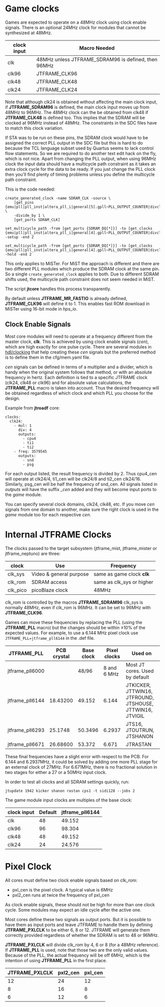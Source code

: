 # Game clocks

Games are expected to operate on a 48MHz clock using clock enable signals. There is an optional 24MHz clock for modules that cannot be synthesized at 48MHz.

 clock input | Macro Needed
-------------|--------------
clk          | 48MHz unless JTFRAME_SDRAM96 is defined, then 96MHz
clk96        | JTFRAME_CLK96
clk48        | JTFRAME_CLK48
clk24        | JTFRAME_CLK24

Note that although clk24 is obtained without affecting the main clock input, if **JTFRAME_SDRAM96** is defined, the main clock input moves up from 48MHz to 96MHz. The 48MHz clock can the be obtained from clk48 if **JTFRAME_CLK48** is defined too. This implies that the SDRAM will be clocked at 96MHz instead of 48MHz. The constraints in the SDC files have to match this clock variation.

If STA was to be run on these pins, the SDRAM clock would have to be assigned the correct PLL output in the SDC file but this is hard to do because the TCL language subset used by Quartus seems to lack control flow statements. So we are required to do another text edit hack on the fly, which is not nice. Apart from changing the PLL output, when using 96MHz clock the input data should have a multicycle path constraint as it takes an extra clock cycle for the data to be ready. If you just change the PLL clock then you'll find plenty of timing problems unless you define the multicycle path constraint.

This is the code needed:

```
create_generated_clock -name SDRAM_CLK -source \
    [get_pins {emu|pll|pll_inst|altera_pll_i|general[5].gpll~PLL_OUTPUT_COUNTER|divclk}] \
    -divide_by 1 \
    [get_ports SDRAM_CLK]

set_multicycle_path -from [get_ports {SDRAM_DQ[*]}] -to [get_clocks {emu|pll|pll_inst|altera_pll_i|general[4].gpll~PLL_OUTPUT_COUNTER|divclk}] -setup -end 2

set_multicycle_path -from [get_ports {SDRAM_DQ[*]}] -to [get_clocks {emu|pll|pll_inst|altera_pll_i|general[4].gpll~PLL_OUTPUT_COUNTER|divclk}] -hold -end 2
```

This only applies to MiSTer. For MiST the approach is different and there are two different PLL modules which produce the SDRAM clock at the same pin. So a single `create_generated_clock` applies to both. Due to different SDRAM shifts used, the multicycle path constraint does not seem needed in MiST.

The script **jtcore** handles this process transparently.

By default unless **JTFRAME_MR_FASTIO** is already defined, **JTFRAME_CLK96** will define it to 1. This enables fast ROM download in MiSTer using 16-bit mode in _hps_io_.

## Clock Enable Signals

Most core modules will need to operate at a frequency different from the master clock, **clk**. This is achieved by using clock enable signals (*cen*), which are high exactly for one pulse cycle. There are several modules in [hdl/clocking](../hdl/clocking) that help creating these *cen* signals but the preferred method is to define them in the cfg/mem.yaml file.

*cen* signals can be defined in terms of a multiplier and a divider, which is handy when the original system follows that method, or with an absolute frequency in hertz. Each definition is tied to a specific JTFRAME clock (clk24, clk48 or clk96) and for absolute value calculations, the **JTFRAME_PLL** macro is taken into account. Thus the desired frequency will be obtained regardless of which clock and which PLL you choose for the design.

Example from **jtroadf** core:

```
clocks:
  clk24:
    - mul: 1
      div: 4
      outputs:
        - cpu4
        - ti1
        - ti2
    - freq: 3579545
      outputs:
        - snd
        - psg
```

For each output listed, the result frequency is divided by 2. Thus cpu4_cen will operate at clk24/4, ti1_cen will be clk24/8 and ti2_cen clk24/16. Similarly, psg_cen will be half the frequency of snd_cen. All signals listed in _outputs_ will have the suffix *_cen* added and they will become input ports to the _game_ module.

You can specify several clock domains, clk24, clk48, etc. If you move _cen_ signals from one domain to another, make sure the right clock is used in the _game_ module too for each respective _cen_.

# Internal JTFRAME Clocks

The clocks passed to the target subsystem (jtframe_mist, jtframe_mister or jtframe_neptuno) are three:

clock     |  Use                    | Frequency
----------|-------------------------|--------------------
clk_sys   | Video & general purpose | same as game clock **clk**
clk_rom   | SDRAM access            | same as clk_sys or higher
clk_pico  | picoBlaze clock         | 48MHz

clk_rom is controlled by the macros **JTFRAME_SDRAM96**
clk_sys is normally 48MHz, even if clk_rom is 96MHz. It can be set to 96MHz with **JTFRAME_CLK96**.

Games can move these frequencies by replacing the PLL (using the **JTFRAME_PLL** macro) but the changes should be within ±10% of the expected values. For example, to use a 6.144 MHz pixel clock use `JTFRAME_PLL=jtframe_pll6144` in the .def file.

JTFRAME_PLL     | PCB crystal |   Base clock    | Pixel clocks  | Used on
----------------|-------------|-----------------|---------------|-------------
jtframe_pll6000 |             |   48/96         | 8 and 6 MHz   | Most JT cores. Used by default
jtframe_pll6144 | 18.43200    |   49.152        | 6.144         | JTKICKER, JTTWIN16, JTFROUND, JTSHOUSE, JTTWIN16, JTVIGIL
jtframe_pll6293 | 25.1748     |   50.3496       | 6.2937        | JTS16, JTOUTRUN, JTSHANON
jtframe_pll6671 | 26.68600    |   53.372        | 6.671         | JTRASTAN

These final frequencies have a slight error with respect to the PCB. For 6.144 and 6.2937MHz, it could be solved by adding one more PLL stage for an external clock of 27MHz. For 6.671MHz, there is no fractional solution in two stages for either a 27 or a 50MHz input clock.

In order to test all clocks and all SDRAM settings quickly, run:

`jtupdate 1942 kicker shanon rastan cps1 -t sidi128 --jobs 2`

The game module input clocks are multiples of the base clock:

 clock input | Default  | jtframe_pll6144
-------------|----------|------------------
clk          |  48      |   49.152
clk96        |  96      |   98.304
clk48        |  48      |   49.152
clk24        |  24      |   24.576

# Pixel Clock

All cores must define two clock enable signals based on clk_rom:

- pxl_cen is the pixel clock. A typical value is 6MHz
- pxl2_cen runs at twice the frequency of pxl_cen

As clock enable signals, these should not be high for more than one clock cycle. Some modules may expect an idle cycle after the active one.

Most cores define these two signals as output ports. But it is possible to have them as input ports and leave JTFRAME to handle them by defining **JTFRAME_PXLCLK** to be either 6, 8 or 12. JTFRAME will generate them correctly provided regardless of whether the SDRAM is set to 48 or 96MHz.

**JTFRAME_PXLCLK** will divide clk_rom by 4, 6 or 8 (for a 48MHz reference). If **JTFRAME_PLL** is used, note that those two are the only valid values. Because of the PLL, the actual frequency will be off 6MHz, which is the intention of using **JTFRAME_PLL** in the first place.

| JTFRAME_PXLCLK | pxl2_cen | pxl_cen |
|:---------------|:---------|:--------|
| 12             | 24       | 12      |
| 8              | 16       | 8       |
| 6              | 12       | 6       |

